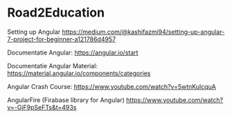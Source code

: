 # Road2Education

Setting up Angular https://medium.com/@kashifazmi94/setting-up-angular-7-project-for-beginner-a121786d4957 

Documentatie Angular: https://angular.io/start 

Documentatie Angular Material: https://material.angular.io/components/categories

Angular Crash Course: https://www.youtube.com/watch?v=5wtnKulcquA 

AngularFire (Firabase library for Angular) https://www.youtube.com/watch?v=-GjF9pSeFTs&t=493s

